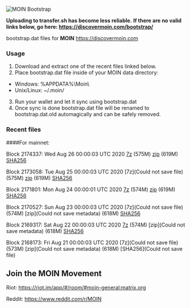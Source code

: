 ![MOIN Bootstrap](https://i.imgur.com/KjM1jMp.jpg)

**Uploading to transfer.sh has become less reliable.**
**If there are no valid links below, go here: https://discovermoin.com/bootstrap/**

bootstrap.dat files for **MOIN** https://discovermoin.com

### Usage

1. Download and extract one of the recent files linked below.
2. Place bootstrap.dat file inside of your MOIN data directory:
 - Windows: %APPDATA%\Moin\
 - Unix/Linux: ~/.moin/
3. Run your wallet and let it sync using bootstrap.dat
4. Once sync is done bootstrap.dat file will be renamed to bootstrap.dat.old automagically and can be safely removed.


### Recent files

####For mainnet:

Block 2174337: Wed Aug 26 00:00:03 UTC 2020 [7z]() (575M) [zip]() (619M) [SHA256]()

Block 2173058: Tue Aug 25 00:00:03 UTC 2020 [7z](Could not save file) (575M) [zip]() (619M) [SHA256]()

Block 2171801: Mon Aug 24 00:00:01 UTC 2020 [7z]() (574M) [zip]() (619M) [SHA256]()

Block 2170527: Sun Aug 23 00:00:03 UTC 2020 [7z](Could not save file) (574M) [zip](Could not save metadata) (618M) [SHA256](https://transfer.sh/Lp0CQ/sha256.txt)

Block 2169317: Sat Aug 22 00:00:03 UTC 2020 [7z]() (574M) [zip](Could not save metadata) (618M) [SHA256](https://transfer.sh/oTD5g/sha256.txt)

Block 2168173: Fri Aug 21 00:00:03 UTC 2020 [7z](Could not save file) (573M) [zip](Could not save metadata) (618M) [SHA256](Could not save file)

## Join the MOIN Movement

Riot: https://riot.im/app/#/room/#moin-general:matrix.org

Reddit: https://www.reddit.com/r/MOIN
